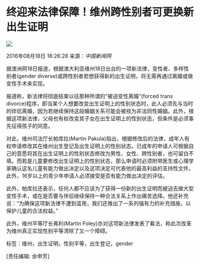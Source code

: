 # 终迎来法律保障！维州跨性别者可更换新出生证明

![](http://www.xinhuanet.com/world/2016-08/18/ewm_1292401201n.jpg)

2016年08月18日 18:26:28 来源：_中国新闻网_

据澳洲网18日报道，根据澳大利亚维州18日出台的一项新法律，变性者、多样性别者(gender diverse)或跨性别者若想获得新的出生证明，将无需再通过离婚或做变性手术来实现。

报道称，新法律将彻底结束以往那种所谓的“被迫变性离婚”(forced trans divorce)程序，即当某个人想要改变出生证明上的性别状态时，此人必须先与当时的伴侣离婚，因为若继续保持这段婚姻关系可能会被视为非法同性婚姻。此外，根据这项新法律，父母也有权改变其子女在出生证明上的性别状态，但条件是必须事先征得孩子的同意。

对此，维州司法厅长帕库拉(Martin Pakula)指出，根据修改后的法律，成年人有权申请修改其在维州出生登记及出生证明上的性别状态。已成年的申请人可根据自己的意愿将其在出生证明上的性别状态修改为男性、女性、跨性别者，也可留白不填。而若是儿童要修改出生证明上的性别状态，那么申请时必须附带医生或心理学家确认这名儿童有能力做出决定以及这项决定可代表他的最高利益的支持性文件。此外，16岁以上的青少年申请人必须接受是否有能力做出决定的评估。

此外，帕库拉还表示，任何人都不应该为了获得一份新的出生证明而被迫去做大型变性手术，或在是否要与伴侣继续保持一种合法关系上作出痛苦选择。他还补充说：“为确保这项新法律不遭到滥用，我们还推出了一系列强有力的补充措施，以保护儿童的合法权益。”

此外，维州平等厅长弗利(Martin Foley)亦对这项新法律发表了看法，称此次改革为维州真正实现性别平等清除了又一个障碍。

标签：维州，出生证明，性别平等，出生登记，gender

[责任编辑: 余申芳]